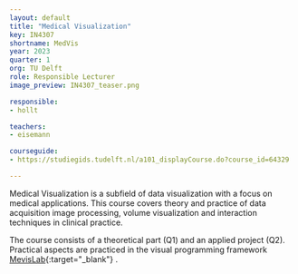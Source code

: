 ```yaml
---
layout: default
title: "Medical Visualization"
key: IN4307
shortname: MedVis
year: 2023
quarter: 1
org: TU Delft
role: Responsible Lecturer
image_preview: IN4307_teaser.png

responsible:
- hollt

teachers:
- eisemann

courseguide:
- https://studiegids.tudelft.nl/a101_displayCourse.do?course_id=64329

---
```

Medical Visualization is a subfield of data visualization with a focus on medical applications. This course covers  theory and practice of data acquisition image processing, volume visualization and interaction techniques in clinical practice.

The course consists of a theoretical part (Q1) and an applied project (Q2). Practical aspects are practiced in the visual programming framework [MevisLab](https://www.mevislab.de){:target="_blank"} .